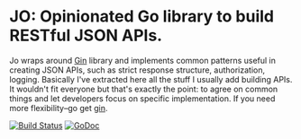 # JO: Opinionated Go library to build RESTful JSON APIs.

Jo wraps around [Gin](https://github.com/gin-gonic/gin) library and implements common patterns
useful in creating JSON APIs, such as strict response structure, authorization, logging.
Basically I've extracted here all the stuff I usually add building APIs. It wouldn't fit
everyone but that's exactly the point: to agree on common things and let developers
focus on specific implementation. If you need more flexibility–go get [gin](https://github.com/gin-gonic/gin).

[![Build Status](https://travis-ci.org/slavikdev/jo.svg)](https://travis-ci.org/slavikdev/jo)
[![GoDoc](https://godoc.org/github.com/slavikdev/jo?status.svg)](https://godoc.org/github.com/slavikdev/jo)
